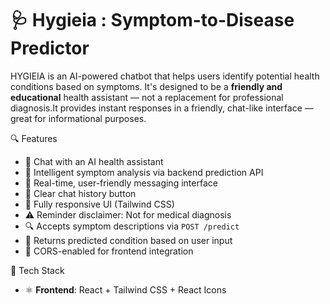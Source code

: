 # 🩺 Hygieia : Symptom-to-Disease Predictor

HYGIEIA is an AI-powered chatbot that helps users identify potential health conditions based on symptoms. It's designed to be a **friendly and educational** health assistant — not a replacement for professional diagnosis.It provides instant responses in a friendly, chat-like interface — great for informational purposes.



🔍 Features
- 🤖 Chat with an AI health assistant
- 🧠 Intelligent symptom analysis via backend prediction API
- 💬 Real-time, user-friendly messaging interface
- 🧼 Clear chat history button
- 📱 Fully responsive UI (Tailwind CSS)
- ⚠️ Reminder disclaimer: Not for medical diagnosis
- 🔍 Accepts symptom descriptions via `POST /predict`
- 🤖 Returns predicted condition based on user input
- 🔄 CORS-enabled for frontend integration
  


🧩 Tech Stack
- ⚛️ **Frontend**: React + Tailwind CSS + React Icons 
